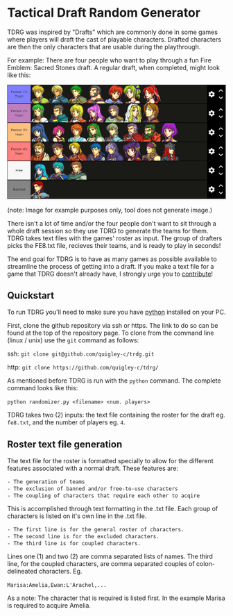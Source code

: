 # Tactical Draft Random Generator
TDRG was inspired by "Drafts" which are commonly done in some games where players
will draft the cast of playable characters. Drafted characters are then the only
characters that are usable during the playthrough.

For example: There are four people who want to play through a fun Fire Emblem:
Sacred Stones draft. A regular draft, when completed, might look like this:

![tierlist draft](./sample-list.png "list")

(note: Image for example purposes only, tool does not generate image.)

There isn't a lot of time and/or the four people don't
want to sit through a whole draft session so they use TDRG to generate the
teams for them. TDRG takes text files with the games' roster as input. The
group of drafters picks the FE8.txt file, recieves their teams, and is
ready to play in seconds!

The end goal for TDRG is to have as many games as possible available to
streamline the process of getting into a draft. If you make a text file for a
game that TDRG doesn't already have, I strongly urge you to [contribute](
https://github.com/quigley-c/tdrg/compare)!

## Quickstart

To run TDRG you'll need to make sure you have [python](
https://www.python.org/downloads/) installed on your PC.

First, clone the github repository via ssh or https. The link
to do so can be found at the top of the repository page. To clone from the
command line (linux / unix) use the `git` command as follows:

ssh: `git clone git@github.com/quigley-c/trdg.git`

http: `git clone https://github.com/quigley-c/tdrg/`

As mentioned before TDRG is run with the `python` command. The complete command
looks like this:

`python randomizer.py <filename> <num. players>`

TDRG takes two (2) inputs: the text file containing the roster for the draft
eg. `fe8.txt`, and the number of players eg. `4`.

## Roster text file generation

The text file for the roster is formatted specially to allow for the different
features associated with a normal draft. These features are:

	- The generation of teams
	- The exclusion of banned and/or free-to-use characters
	- The coupling of characters that require each other to acqire

This is accomplished through text formatting in the .txt file. Each group of
characters is listed on it's own line in the .txt file.

	- The first line is for the general roster of characters.
	- The second line is for the excluded characters.
	- The third line is for coupled characters.

Lines one (1) and two (2) are comma separated lists of names. The third line,
for the coupled characters, are comma separated couples of colon-delineated
characters. Eg.

`Marisa:Amelia,Ewan:L'Arachel,...`

As a note: The character that is required is listed first. In the example Marisa
is required to acquire Amelia.
